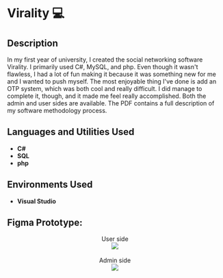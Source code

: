 <h1>Virality 💻</h1>

<h2>Description</h2>
In my first year of university, I created the social networking software Virality. I primarily used C#, MySQL, and php. Even though it wasn't flawless, I had a lot of fun making it because it was something new for me and I wanted to push myself. The most enjoyable thing I've done is add an OTP system, which was both cool and really difficult. I did manage to complete it, though, and it made me feel really accomplished. Both the admin and user sides are available. The PDF contains a full description of my software methodology process.
<br/>


<h2>Languages and Utilities Used</h2>

- <b>C#</b> 
- <b>SQL</b>
- <b>php</b>


<h2>Environments Used </h2>

- <b>Visual Studio</b>

<h2>Figma Prototype:</h2>

<p align="center">
User side <br/>
<img src="https://i.imgur.com/8WsmEIr.png"/>
<br />
<br />
Admin side  <br/>
<img src="https://i.imgur.com/XXnGWot.png"/>
<br />
<br />
